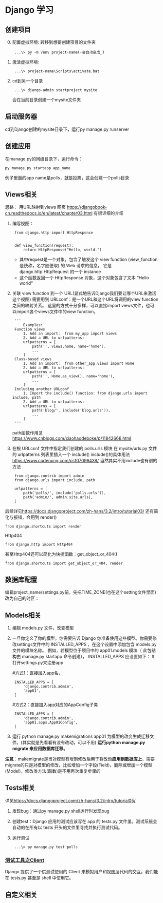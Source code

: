 # Django 学习

## 创建项目

0. 配置虚拟环境:
转移到想要创建项目的文件夹

        ...\> py -m venv project-name(-会自动变成_)

1. 激活虚拟环境:

        ...\> project-name\Scripts\activate.bat

2. cd到另一个目录

        ...\> django-admin startproject mysite
    会在当前目录创建一个mysite文件夹

## 启动服务器

cd到Django创建的mysite目录下，运行py manage.py runserver

## 创建应用

在manage.py的同级目录下，运行命令：

    py manage.py startapp app_name

例子里面的app name是polls，就是投票，这会创建一个polls目录

## Views相关

思路： 用URL映射到views
网页 <https://djangobook-cn.readthedocs.io/en/latest/chapter03.html> 有很详细的介绍

1. 编写视图：

        from django.http import HttpResponse


        def view_function(request):
            return HttpResponse("Hello, world.")

    * 其中request是一个对象，包含了触发这个 view function (view_function 是统称，名字随便取) 的 Web 请求的信息， 它是 django.http.HttpRequest 的一个 instance
    * 这个函数返回一个 HttpResponse 对象，这个对象包含了文本 “Hello world”

2. 关联 view function 到一个 URL(显式地告诉Django我们要让哪个URL来激活这个视图) 需要用到 URLconf：是一个URL和这个URL将调用的view function之间的映射关系。
这里的方式十分多样，可以直接import views文件，也可以import各个views文件中的view function。

        '''
            Examples:
        Function views
            1. Add an import:  from my_app import views
            2. Add a URL to urlpatterns:  
            urlpatterns = [
                path('', views.home, name='home'),
                ...
            ]
        Class-based views
            1. Add an import:  from other_app.views import Home
            2. Add a URL to urlpatterns: 
            urlpatterns = [
                path('', Home.as_view(), name='home'),
                ...
            ]
        Including another URLconf
            1. Import the include() function: from django.urls import include, path
            2. Add a URL to urlpatterns:  
            urlpatterns = [
                path('blog/', include('blog.urls')),
                ...
            ]
        '''
    path函数作用见 <https://www.cnblogs.com/xiaohaodeboke/p/11842668.html>

3. 在根 URLconf 文件中指定我们创建的 polls.urls 模块
在 mysite/urls.py 文件的 urlpatterns 列表里插入一个 include()
include()的具体用法 <https://www.codenong.com/cs107099438/>
当然其实不用include也有别的方法

        from django.contrib import admin
        from django.urls import include, path

        urlpatterns = [
            path('polls/', include('polls.urls')),
            path('admin/', admin.site.urls),
        ]

后续详见<https://docs.djangoproject.com/zh-hans/3.2/intro/tutorial03/>
还有简化与报错，会用到
render()

    from django.shortcuts import render

Http404

    from django.http import Http404

甚至Http404还可以简化为快捷函数：get_object_or_404()

    from django.shortcuts import get_object_or_404, render

## 数据库配置

编辑project_name/settings.py前，先把TIME_ZONE(也在这个setting文件里面) 改为自己的时区：

## Models相关

1. 编辑 models.py 文件，改变模型

2. 一旦你定义了你的模型，你需要告诉 Django 你准备使用这些模型。你需要修改settings文件中的 INSTALLED_APPS ，在这个设置中添加包含 models.py 文件的模块名称。
例如，若模型位于项目中的 app01.models 模块（ 此包结构由 manage.py startapp 命令创建）， INSTALLED_APPS 应设置如下：
    \#打开settings.py来注册app

    \#方式1：直接加入app名，

        INSTALLED_APPS = [
            'django.contrib.admin',
            'app01',
        ]
    \#方式2：直接加入app对应的AppConfig子类

        INSTALLED_APPS = [
            'django.contrib.admin',
            'app01.apps.App01Config',
        ]

3. 运行 python manage.py makemigrations app01 为模型的改变生成迁移文件。(其实就是先看看有没有改动，可以不用) **运行python manage.py migrate 来应用数据库迁移。**

**注意**：makemigrate是当对模型有增删修改后用于将改动**应用到数据库上**，需要migrate的只是对模型的修改，比如增加一个字段(Field)，删除或增加一个模型(Model)，修改类方法(函数)是不用再次重复步骤的

## Tests相关

详见<https://docs.djangoproject.com/zh-hans/3.2/intro/tutorial05/>

1. 发现bug：通过py manage.py shell运行时发现bug

2. 创建test：Django 应用的测试应该写在 app 的 tests.py 文件里。测试系统会自动的在所有以 tests 开头的文件里寻找并执行测试代码。

3. 运行测试

        ...\> py manage.py test polls

### [测试工具之Client](https://docs.djangoproject.com/zh-hans/3.2/intro/tutorial05/#the-django-test-client)

Django 提供了一个供测试使用的 Client 来模拟用户和视图层代码的交互。我们能在 tests.py 甚至是 shell 中使用它。

## 自定义相关
